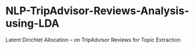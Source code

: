 # NLP-TripAdvisor-Reviews-Analysis-using-LDA
Latent Dirichlet Allocation – on TripAdvisor Reviews for Topic Extraction
